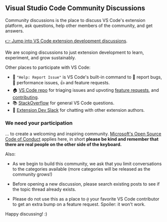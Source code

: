 ## Visual Studio Code Community Discussions

Community discussions is the place to discuss VS Code's extension platform, ask questions, help other members of the community, and get answers.

[👉 Jump into VS Code extension development discussions](https://github.com/microsoft/vscode-discussions/discussions).

We are scoping discussions to just extension development to learn, experiment, and grow sustainably.

Other places to participate with VS Code:

- 🔎 `"Help: Report Issue"` is VS Code's built-in command to 🐛 report bugs, 🐌 performance issues, 👍 and feature requests.
- 🏠 [VS Code repo](https://github.com/microsoft/vscode) for triaging issues and upvoting [feature requests](https://go.microsoft.com/fwlink/?LinkID=533482), and [contributing](https://github.com/microsoft/vscode/wiki/How-to-Contribute).
- 📚 [StackOverflow](https://stackoverflow.com/questions/tagged/vscode) for general VS Code questions.
- 💬 [Extension Dev Slack](https://aka.ms/vscode-dev-community) for chatting with other extension authors.


### We need your participation

… to create a welcoming and inspiring community. [Microsoft's Open Source Code of Conduct](https://opensource.microsoft.com/codeofconduct/) applies here, in short **please be kind and remember that there are real people on the other side of the keyboard.** 

Also:

- As we begin to build this community, we ask that you limit conversations to the categories available (more categories will be released as the community grows!)

- Before opening a new discussion, please search existing posts to see if the topic thread already exists.

- Please do not use this as a place to `@` your favorite VS Code contributor to get an extra bump on a feature request. Spoiler: it won't work.

Happy discussing! :)

